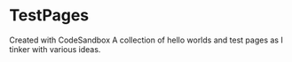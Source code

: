 # TestPages
Created with CodeSandbox
A collection of hello worlds and test pages as I tinker with various ideas.

